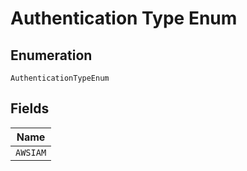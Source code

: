 
# Authentication Type Enum

## Enumeration

`AuthenticationTypeEnum`

## Fields

| Name |
|  --- |
| `AWSIAM` |

